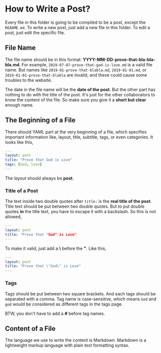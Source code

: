 # How to Write a Post?

Every file in this folder is going to be compiled to be a post, except the `README.md`.
To write a new post, just add a new file in this folder.
To edit a post, just edit the specific file.

## File Name

The file name should be in this format: **YYYY-MM-DD-prove-that-bla-bla-bla.md**.
For example, `2019-07-07-prove-that-god-is-love.md` is a valid file name.
But names like `2019-01-prove-that-blabla.md`, `2019-01-01.md`, or `2019-01-01-prove-that-blabla` are invalid, and these could cause some troubles to the website.

The date in the file name will be the **date of the post**.
But the other part has nothing to do with the title of the post.
It's just for the other collaborators to know the content of the file.
So make sure you give it a **short but clear** enough name.

## The Beginning of a File

There should YAML part at the very beginning of a file,
which specifies important information like, layout, title, subtitle, tags, or even categories.
It looks like this,

~~~yaml
---
layout: post
title: "Prove that God is Love"
tags: [God, love]
---
~~~

The *layout* should always be **post**.

### Title of a Post

The text inside two double quotes after `title:` is the **real title of the post**.
Title text should be put between two double quotes.
But to put double quotes **in** the title text, you have to escape it with a backslash.
So this is not allowed,

~~~yaml
---
layout: post
title: "Prove that "God" is Love"
---
~~~

To make it valid, just add a **\\** before the **"**.
Like this,

~~~yaml
---
layout: post
title: "Prove that \"God\" is Love"
---
~~~

### Tags

Tags should be put between two square brackets.
And each tags should be separated with a comma.
Tag name is case-sensitive, which means `God` and `god` would be considered as different tags in the tags page.

BTW, you don't have to add a **#** before tag names.

## Content of a File

The language we use to write the content is Markdown.
Markdown is a lightweight markup language with plain text formatting syntax.
